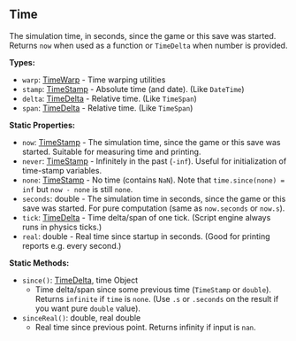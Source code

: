 ## Time

The simulation time, in seconds, since the game or this save was started. Returns `now` when used as a function or `TimeDelta` when number is provided.


**Types:**
- `warp`: [TimeWarp](TimeWarp.md) - Time warping utilities
- `stamp`: [TimeStamp](TimeStamp.md) - Absolute time (and date). (Like `DateTime`)
- `delta`: [TimeDelta](TimeDelta.md) - Relative time. (Like `TimeSpan`)
- `span`: [TimeDelta](TimeDelta.md) - Relative time. (Like `TimeSpan`)

**Static Properties:**
- `now`: [TimeStamp](TimeStamp.md) - The simulation time, since the game or this save was started. Suitable for measuring time and printing.
- `never`: [TimeStamp](TimeStamp.md) - Infinitely in the past (`-inf`). Useful for initialization of time-stamp variables.
- `none`: [TimeStamp](TimeStamp.md) - No time (contains `NaN`). Note that `time.since(none) = inf` but `now - none` is still `none`.
- `seconds`: double - The simulation time in seconds, since the game or this save was started. For pure computation (same as `now.seconds` or `now.s`).
- `tick`: [TimeDelta](TimeDelta.md) - Time delta/span of one tick. (Script engine always runs in physics ticks.)
- `real`: double - Real time since startup in seconds. (Good for printing reports e.g. every second.)

**Static Methods:**
- `since()`: [TimeDelta](TimeDelta.md), time Object
  - Time delta/span since some previous time (`TimeStamp` or `double`). Returns `infinite` if `time` is `none`. (Use `.s` or `.seconds` on the result if you want pure `double` value).
- `sinceReal()`: double, real double
  - Real time since previous point. Returns infinity if input is `nan`.
